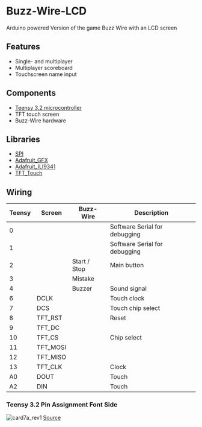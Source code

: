 # Buzz-Wire-LCD
Arduino powered Version of the game Buzz Wire with an LCD screen

## Features
 * Single- and multiplayer
 * Multiplayer scoreboard
 * Touchscreen name input

## Components
 * [Teensy 3.2 microcontroller](https://www.pjrc.com/store/teensy32.html)
 * TFT touch screen
 * Buzz-Wire hardware

## Libraries
 * [SPI](https://github.com/PaulStoffregen/SPI)
 * [Adafruit_GFX](https://github.com/adafruit/Adafruit-GFX-Library)
 * [Adafruit_ILI9341](https://github.com/adafruit/Adafruit_ILI9341)
 * [TFT_Touch](https://github.com/Bodmer/TFT_Touch)

## Wiring
Teensy | Screen | Buzz-Wire | Description
--- | --- | --- | ---
0|||Software Serial for debugging
1|||Software Serial for debugging
2||Start / Stop|Main button
3||Mistake|
4||Buzzer|Sound signal
6|DCLK||Touch clock
7|DCS||Touch chip select
8|TFT_RST||Reset
9|TFT_DC||
10|TFT_CS||Chip select
11|TFT_MOSI||
12|TFT_MISO||
13|TFT_CLK||Clock
A0|DOUT||Touch
A2|DIN||Touch

### Teensy 3.2 Pin Assignment Font Side
![card7a_rev1](https://cloud.githubusercontent.com/assets/6556307/16361677/4e9e319e-3b98-11e6-8892-3bbfdd0ec22e.png)
[Source](https://www.pjrc.com/teensy/pinout.html)
